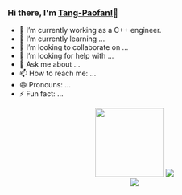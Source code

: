 ### Hi there, I'm [Tang-Paofan!](https://github.com/Tang-Paofan)👋

- 🔭 I’m currently working as a C++ engineer.
- 🌱 I’m currently learning ...
- 👯 I’m looking to collaborate on ...
- 🤔 I’m looking for help with ...
- 💬 Ask me about ...
- 📫 How to reach me: ...
- 😄 Pronouns: ...
- ⚡ Fun fact: ...

<div align="center">
  <img height="137px" src="https://github-readme-stats.vercel.app/api?username=Tang-Paofan&hide_title=true&hide_border=true&show_icons=trueline_height=21&text_color=000&icon_color=000&bg_color=0,ea6161,ffc64d,fffc4d,52fa5a&theme=graywhite" /> 
  <img src="https://github-readme-stats.vercel.app/api/top-langs/?username=Tang-Paofan&hide_title=true&hide_border=true&layout=compact&langs_count=6&text_color=000&icon_color=fff&bg_color=0,52fa5a,4dfcff,c64dff&theme=graywhite" />
</div>

<div align="center">
  <img src="https://github-readme-activity-graph.vercel.app/graph?username=Tang-Paofan&bg_color=B8CE83&color=708090&line=24292e&point=24292e&area=true&hide_border=true)](https://github.com/ashutosh00710/github-readme-activity-graph" />
</div>

